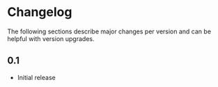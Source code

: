 
# Changelog

The following sections describe major changes per version 
and can be helpful with version upgrades.


## 0.1 

- Initial release
